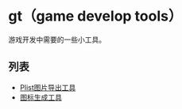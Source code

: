 # gt（game develop tools）
游戏开发中需要的一些小工具。

## 列表

* [Plist图片导出工具](https://github.com/qcdong2016/gt/PlistDumper)
* [图标生成工具](https://github.com/qcdong2016/gt/IconGen)
